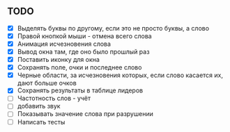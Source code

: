 ## TODO

- [x] Выделять буквы по другому, если это не просто буквы, а слово
- [x] Правой кнопкой мыши - отмена всего слова
- [x] Анимация исчезновения слова
- [x] Вывод окна там, где оно было прошлый раз
- [x] Поставить иконку для окна
- [x] Сохранять поле, очки и последнее слово
- [x] Черные области, за исчезновения которых, если слово касается их, дают больше очков
- [x] Сохранять результаты в таблице лидеров
- [ ] Частотность слов - учёт
- [ ] добавить звук
- [ ] Показывать значение слова при разрушении
- [ ] Написать тесты